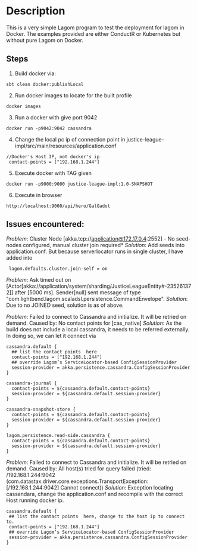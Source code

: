 # Description
This is a very simple Lagom program to test the deployment for lagom in Docker. The examples provided are either ConductR or Kubernetes but without pure Lagom on Docker.

## Steps
 1. Build docker via:
```
sbt clean docker:publishLocal
```
 2. Run docker images to locate for the built profile
```
docker images
```
 3. Run a docker with give port 9042
```
docker run -p9042:9042 cassandra
```
 4. Change the local pc ip of connection point in justice-league-impl/src/main/resources/application.conf
```
//Docker's Host IP, not docker's ip
 contact-points = ["192.168.1.244"]
```
 5. Execute docker with TAG given
```
docker run -p9000:9000 justice-league-impl:1.0-SNAPSHOT
```
 6. Execute in browser
```
http://localhost:9000/api/hero/GalGadot
```

## Issues encountered:
 *Problem*: Cluster Node [akka.tcp://application@172.17.0.4:2552] - No seed-nodes configured, manual cluster join required*
 *Solution*: Add seeds into application.conf. But because serverlocator runs in single cluster, I have added into
```
 lagom.defaults.cluster.join-self = on
```

*Problem*: Ask timed out on [Actor[akka://application/system/sharding/JusticeLeagueEntity#-235261372]] after [5000 ms]. Sender[null] sent message of type "com.lightbend.lagom.scaladsl.persistence.CommandEnvelope".
*Solution*: Due to no JOINED seed, solution is as of above.

*Problem*: Failed to connect to Cassandra and initialize. It will be retried on demand. Caused by: No contact points for [cas_native]
*Solution*: As the build does not include a local cassandra, it needs to be referred externally. In doing so, we can let it connect via
```
cassandra.default {
  ## list the contact points  here
  contact-points = ["192.168.1.244"]
  ## override Lagom’s ServiceLocator-based ConfigSessionProvider
  session-provider = akka.persistence.cassandra.ConfigSessionProvider
}

cassandra-journal {
  contact-points = ${cassandra.default.contact-points}
  session-provider = ${cassandra.default.session-provider}
}

cassandra-snapshot-store {
  contact-points = ${cassandra.default.contact-points}
  session-provider = ${cassandra.default.session-provider}
}

lagom.persistence.read-side.cassandra {
  contact-points = ${cassandra.default.contact-points}
  session-provider = ${cassandra.default.session-provider}
}

```

*Problem*: Failed to connect to Cassandra and initialize. It will be retried on demand. Caused by: All host(s) tried for query failed (tried: /192.168.1.244:9042 (com.datastax.driver.core.exceptions.TransportException: [/192.168.1.244:9042] Cannot connect))
*Solution*: Exception locating cassandara, change the application.conf and recompile with the correct Host running docker ip.
```
cassandra.default {
 ## list the contact points  here, change to the host ip to connect to.
 contact-points = ["192.168.1.244"]
 ## override Lagom’s ServiceLocator-based ConfigSessionProvider
 session-provider = akka.persistence.cassandra.ConfigSessionProvider
}
```
